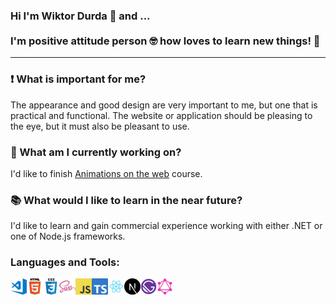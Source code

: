 ### Hi I'm Wiktor Durda 👋 and ... <br><br> I'm positive attitude person 🤓 how loves to learn new things! 🚀

***

### ❗ What is important for me?
The appearance and good design are very important to me, but one that is practical and functional. The website or application should be pleasing to the eye, but it must also be pleasant to use.

### 🔭 What am I currently working on?
I'd like to finish [Animations on the web](https://animations.dev/learn) course.

### 📚 What would I like to learn in the near future?
I'd like to learn and gain commercial experience working with either .NET or one of Node.js frameworks. 

### Languages and Tools:

<img align="left" alt="Visual Studio Code" width="26px" src="https://github.com/WiktorDurda/WiktorDurda/blob/master/images/visual-studio-code.png?raw=true" />
<img align="left" alt="HTML5" width="26px" src="https://github.com/WiktorDurda/WiktorDurda/blob/master/images/html.png?raw=true" />
<img align="left" alt="CSS3" width="26px" src="https://github.com/WiktorDurda/WiktorDurda/blob/master/images/css.png?raw=true" />
<img align="left" alt="Sass" width="26px" src="https://github.com/WiktorDurda/WiktorDurda/blob/master/images/sass.png?raw=true" />
<img align="left" alt="JavaScript" width="26px" src="https://github.com/WiktorDurda/WiktorDurda/blob/master/images/javascript.png?raw=true" />
<img align="left" alt="TypeScript" width="26px" src="https://github.com/WiktorDurda/WiktorDurda/blob/master/images/typescript.png?raw=true" />
<img align="left" alt="React" width="26px" src="https://github.com/WiktorDurda/WiktorDurda/blob/master/images/react.png?raw=true" />
<img align="left" alt="NextJs" width="26px" src="https://github.com/WiktorDurda/WiktorDurda/blob/master/images/next.png?raw=true" />
<img align="left" alt="Gatsby" width="26px" src="https://github.com/WiktorDurda/WiktorDurda/blob/master/images/gatsby.png?raw=true" />
<img align="left" alt="GraphQL" width="26px" src="https://github.com/WiktorDurda/WiktorDurda/blob/master/images/graphql.png?raw=true" />

<!--
**WiktorDurda/WiktorDurda** is a ✨ _special_ ✨ repository because its `README.md` (this file) appears on your GitHub profile.

Here are some ideas to get you started:

- 🔭 I’m currently working on ...
- 🌱 I’m currently learning ...
- 👯 I’m looking to collaborate on ...
- 🤔 I’m looking for help with ...
- 💬 Ask me about ...
- 📫 How to reach me: ...
- 😄 Pronouns: ...
- ⚡ Fun fact: ...
-->
